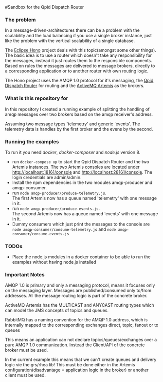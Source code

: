 #Sandbox for the Qpid Dispatch Router

### The problem
In a message-driven-architectures there can be a problem with the scalability and the load balancing 
if you use a single broker instance, just like the problem with the vertical scalability of a single database.

The [Eclipse Hono](https://www.eclipse.org/hono/) project deals with this topic(amongst some other things). 
The basic idea is to use a router which doesn't take any responsibility for the messages, 
instead it just routes them to the responsible components.  
Based on rules the messages are delivered to message brokers, directly to a corresponding application 
or to another router with own routing logic.

The Hono project uses the AMQP 1.0 protocol for it's messaging, 
the [Qpid Dispatch Router](https://qpid.apache.org/components/dispatch-router/index.html) for routing
and the [ActiveMQ Artemis](https://activemq.apache.org/artemis/) as the brokers.

### What is this repository for
In this repository I created a running example of splitting the handling of amqp messages over two brokers
based on the amqp receiver's address.

Assuming two message types 'telemetry' and generic 'events'. 
The telemetry data is handles by the first broker and the evens by the second.

### Running the examples
To run it you need *docker*, *docker-composer* and *node.js* version 8.

* run ```docker-compose up``` to start the Qpid Dispatch Router and the two Artemis instances. 
The two Artemis consoles are located under <http://localhost:18161/console> and <http://localhost:28161/console>.
The login credentials are admin/admin.
* Install the npm dependencies in the two modules amqp-producer and amqp-consumer.
* run ```node amqp-producer/produce-telemetry.js```.  
The first Artemis now has a queue named 'telemetry' with one message in it.
* run ```node amqp-producer/produce-events.js```.  
The second Artemis now has a queue named 'events' with one message in it.
* Dummy consumers which just print the messages to the console are ```node amqp-consumer/consume-telemetry.js``` and ```node amqp-consumer/consume-events.js```

### TODOs
* Place the node.js modules in a docker container to be able to run the examples without having node.js installed

### Important Notes
AMQP 1.0 is primary and only a messaging protocol, means it focuses only on the messaging layer. 
Messages are published/consumed only to/from addresses. All the message routing logic is part of the concrete broker.

ActiveMQ Artemis has the MULTICAST and ANYCAST routing types which can model the JMS concepts of topics and queues.

RabbitMQ has a naming convention for the AMQP 1.0 address, which is internally mapped to the corresponding exchanges direct, topic, fanout or to queues

This means an application can not declare topics/queues/exchanges over a pure AMQP 1.0 communication. 
Instead the Client/API of the concrete broker must be used. 

In the current example this means that we can't create queues and delivery logic vie the grs/rhea lib!
This must be done either in the Artemis configuration(disadvantage = application logic in the broker) or another client must be used. 
